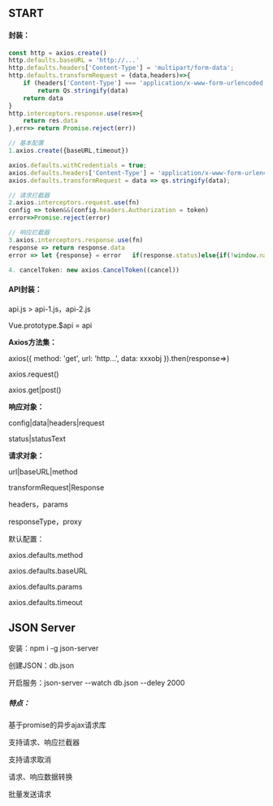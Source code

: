 ## START

#### 封装：

```js
const http = axios.create()
http.defaults.baseURL = 'http://...'
http.defaults.headers['Content-Type'] = 'multipart/form-data';
http.defaults.transformRequest = (data,headers)=>{
    if (headers['Content-Type'] === 'application/x-www-form-urlencoded')
        return Qs.stringify(data)
    return data
}
http.interceptors.response.use(res=>{
    return res.data
},err=> return Promise.reject(err))
```

~~~js
// 基本配置
1.axios.create({baseURL,timeout})

axios.defaults.withCredentials = true;
axios.defaults.headers['Content-Type'] = 'application/x-www-form-urlencoded';
axios.defaults.transformRequest = data => qs.stringify(data);

// 请求拦截器
2.axios.interceptors.request.use(fn)
config => token&&(config.headers.Authorization = token)
error=>Promise.reject(error)

// 响应拦截器
3.axios.interceptors.response.use(fn)
response => return response.data
error => let {response} = error   if(response.status)else{if(!window.navigator.online)}

4. cancelToken: new axios.CancelToken((cancel))
~~~

#### API封装：

api.js > api-1.js，api-2.js

Vue.prototype.$api = api

**Axios方法集：**

axios({ method: 'get', url: 'http...', data: xxxobj }).then(response=>)

axios.request()

axios.get|post()

**响应对象：**

config|data|headers|request

status|statusText

**请求对象：**

url|baseURL|method

transformRequest|Response

headers，params

responseType，proxy

默认配置：

axios.defaults.method

axios.defaults.baseURL

axios.defaults.params

axios.defaults.timeout

## JSON Server

安装：npm i -g  json-server

创建JSON：db.json

开启服务：json-server --watch db.json --deley 2000



##### 特点：

基于promise的异步ajax请求库

支持请求、响应拦截器

支持请求取消

请求、响应数据转换

批量发送请求
